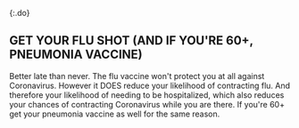 {:.do}
## GET YOUR FLU SHOT (AND IF YOU'RE 60+, PNEUMONIA VACCINE)

Better late than never. The flu vaccine won't protect you at all against Coronavirus. However it DOES reduce your likelihood of contracting flu. And therefore your likelihood of needing to be hospitalized, which also reduces your chances of contracting Coronavirus while you are there. If you're 60+ get your pneumonia vaccine as well for the same reason.
